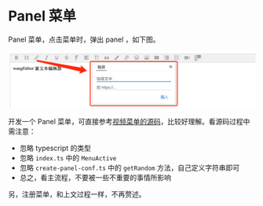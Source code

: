 # Panel 菜单

Panel 菜单，点击菜单时，弹出 panel ，如下图。

![](../../images/panel.png)

开发一个 Panel 菜单，可直接参考[视频菜单的源码](https://github.com/wangeditor-team/wangEditor/tree/master/src/menus/video)，比较好理解。看源码过程中需注意：

- 忽略 typescript 的类型
- 忽略 `index.ts` 中的 `MenuActive`
- 忽略 `create-panel-conf.ts` 中的 `getRandom` 方法，自己定义字符串即可
- 总之，看主流程，不要被一些不重要的事情所影响

另，注册菜单，和上文过程一样，不再赘述。
